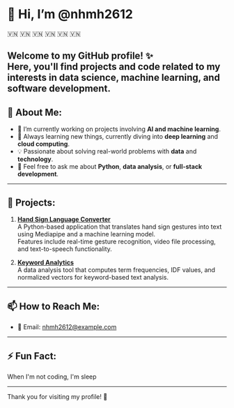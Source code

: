 # 👋 Hi, I’m @nhmh2612
🇻🇳 🇻🇳 🇻🇳 🇻🇳 🇻🇳 🇻🇳

Welcome to my GitHub profile! ✨  
Here, you'll find projects and code related to my interests in **data science**, **machine learning**, and **software development**. 
---

## 🌟 About Me:
- 🔭 I’m currently working on projects involving **AI and machine learning**.
- 🌱 Always learning new things, currently diving into **deep learning** and **cloud computing**.
- 💡 Passionate about solving real-world problems with **data** and **technology**.
- 💬 Feel free to ask me about **Python**, **data analysis**, or **full-stack development**.

---

## 🚀 Projects:
1. **[Hand Sign Language Converter](#)**  
   A Python-based application that translates hand sign gestures into text using Mediapipe and a machine learning model.  
   Features include real-time gesture recognition, video file processing, and text-to-speech functionality.

2. **[Keyword Analytics](#)**  
   A data analysis tool that computes term frequencies, IDF values, and normalized vectors for keyword-based text analysis.

---

## 📫 How to Reach Me:
- 💌 Email: [nhmh2612@example.com](mailto:nhmh2612@gmail.com)  

---

## ⚡ Fun Fact:
When I'm not coding, I'm sleep

---

Thank you for visiting my profile! 🚀
